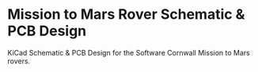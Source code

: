 # Mission to Mars Rover Schematic & PCB Design

KiCad Schematic & PCB Design for the Software Cornwall
Mission to Mars rovers.
